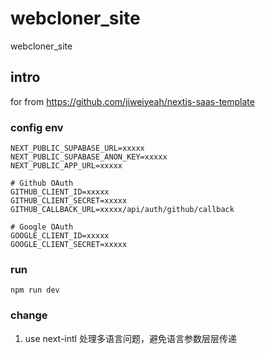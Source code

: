 # webcloner_site
webcloner_site

## intro

for from https://github.com/jiweiyeah/nextjs-saas-template 



### config env

```
NEXT_PUBLIC_SUPABASE_URL=xxxxx
NEXT_PUBLIC_SUPABASE_ANON_KEY=xxxxx
NEXT_PUBLIC_APP_URL=xxxxx

# Github OAuth
GITHUB_CLIENT_ID=xxxxx
GITHUB_CLIENT_SECRET=xxxxx 
GITHUB_CALLBACK_URL=xxxxx/api/auth/github/callback

# Google OAuth
GOOGLE_CLIENT_ID=xxxxx
GOOGLE_CLIENT_SECRET=xxxxx

```

### run 

```
npm run dev
```


### change 

1. use next-intl 处理多语言问题，避免语言参数层层传递